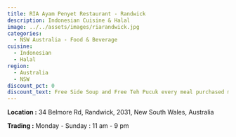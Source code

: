 ```yaml
---
title: RIA Ayam Penyet Restaurant - Randwick
description: Indonesian Cuisine & Halal
image: ../../assets/images/riarandwick.jpg
categories:
  - NSW Australia - Food & Beverage
cuisine:
  - Indonesian
  - Halal
region:
  - Australia
  - NSW
discount_pct: 0
discount_text: Free Side Soup and Free Teh Pucuk every meal purchased min order $15 and above
---
```

**Location :** 34 Belmore Rd, Randwick, 2031, New South Wales, Australia

**Trading :** Monday - Sunday : 11 am - 9 pm

